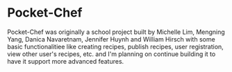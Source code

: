 # Pocket-Chef
Pocket-Chef was originally a school project built by Michelle Lim, Mengning Yang, Danica Navaretnam, Jennifer Huynh and William Hirsch with some basic functionalitiee like creating recipes, publish recipes, user registration, view other user's recipes, etc. and I'm planning on continue building it to have it support more advanced features.

